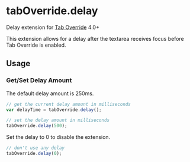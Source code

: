 # tabOverride.delay

Delay extension for [Tab Override](https://github.com/wjbryant/taboverride) 4.0+

This extension allows for a delay after the textarea receives focus before Tab Override is enabled.

## Usage

### Get/Set Delay Amount

The default delay amount is 250ms.

```javascript
// get the current delay amount in milliseconds
var delayTime = tabOverride.delay();
```

```javascript
// set the delay amount in milliseconds
tabOverride.delay(500);
```

Set the delay to 0 to disable the extension.

```javascript
// don't use any delay
tabOverride.delay(0);
```